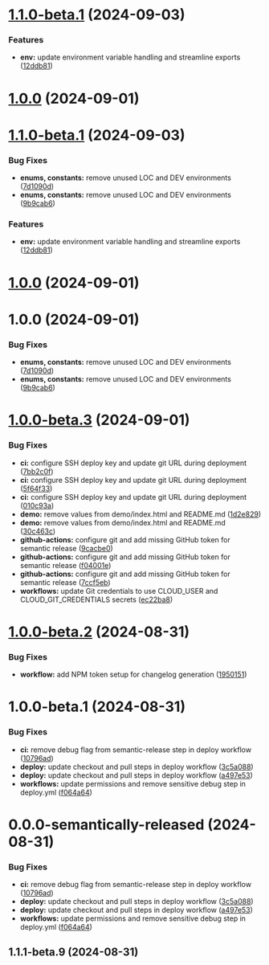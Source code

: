 # [1.1.0-beta.1](https://github.com/liquidcommerce/cloud-sdk/compare/v1.0.0-beta.4...v1.1.0-beta.1) (2024-09-03)


### Features

* **env:** update environment variable handling and streamline exports ([12ddb81](https://github.com/liquidcommerce/cloud-sdk/commit/12ddb81c6c6b56707d30bfa742ad65956ef443ad))



# [1.0.0](https://github.com/liquidcommerce/cloud-sdk/compare/v1.0.0-beta.3...v1.0.0) (2024-09-01)



# [1.1.0-beta.1](https://github.com/liquidcommerce/cloud-sdk/compare/v1.0.0...v1.1.0-beta.1) (2024-09-03)


### Bug Fixes

* **enums, constants:** remove unused LOC and DEV environments ([7d1090d](https://github.com/liquidcommerce/cloud-sdk/commit/7d1090db18bc6f169094bc019c42b38899f6b20c))
* **enums, constants:** remove unused LOC and DEV environments ([9b9cab6](https://github.com/liquidcommerce/cloud-sdk/commit/9b9cab690a8191649944acf248b2a285dd7c69ea))


### Features

* **env:** update environment variable handling and streamline exports ([12ddb81](https://github.com/liquidcommerce/cloud-sdk/commit/12ddb81c6c6b56707d30bfa742ad65956ef443ad))

# [1.0.0](https://github.com/liquidcommerce/cloud-sdk/compare/v1.0.0-beta.3...v1.0.0) (2024-09-01)




# 1.0.0 (2024-09-01)


### Bug Fixes

* **enums, constants:** remove unused LOC and DEV environments ([7d1090d](https://github.com/liquidcommerce/cloud-sdk/commit/7d1090db18bc6f169094bc019c42b38899f6b20c))
* **enums, constants:** remove unused LOC and DEV environments ([9b9cab6](https://github.com/liquidcommerce/cloud-sdk/commit/9b9cab690a8191649944acf248b2a285dd7c69ea))

# [1.0.0-beta.3](https://github.com/liquidcommerce/cloud-sdk/compare/v1.0.0-beta.2...v1.0.0-beta.3) (2024-09-01)


### Bug Fixes

* **ci:** configure SSH deploy key and update git URL during deployment ([7bb2c0f](https://github.com/liquidcommerce/cloud-sdk/commit/7bb2c0f4ed19f83a9d996eaac29e36fd9b871ca7))
* **ci:** configure SSH deploy key and update git URL during deployment ([5f64f33](https://github.com/liquidcommerce/cloud-sdk/commit/5f64f3384eafe5f6befc68a1808257bffbe9fd45))
* **ci:** configure SSH deploy key and update git URL during deployment ([010c93a](https://github.com/liquidcommerce/cloud-sdk/commit/010c93ac52cc6de862068c2b73765da7e45f1399))
* **demo:** remove values from demo/index.html and README.md ([1d2e829](https://github.com/liquidcommerce/cloud-sdk/commit/1d2e8297f8053a2745826b6eaddd48528972f0f3))
* **demo:** remove values from demo/index.html and README.md ([30c463c](https://github.com/liquidcommerce/cloud-sdk/commit/30c463c59a50397cfdd6457dd6f8fb440ed708d2))
* **github-actions:** configure git and add missing GitHub token for semantic release ([9cacbe0](https://github.com/liquidcommerce/cloud-sdk/commit/9cacbe0df43f1867b367d7092b1cc2b5a968fe09))
* **github-actions:** configure git and add missing GitHub token for semantic release ([f04001e](https://github.com/liquidcommerce/cloud-sdk/commit/f04001e43f7011c504024a54773fef6a755670f7))
* **github-actions:** configure git and add missing GitHub token for semantic release ([7ccf5eb](https://github.com/liquidcommerce/cloud-sdk/commit/7ccf5ebae8ecc65c774b17c8cadd1e4f16cd75ee))
* **workflows:** update Git credentials to use CLOUD_USER and CLOUD_GIT_CREDENTIALS secrets ([ec22ba8](https://github.com/liquidcommerce/cloud-sdk/commit/ec22ba8f47d740b894c5e81bb1329879e3646d7a))

# [1.0.0-beta.2](https://github.com/liquidcommerce/cloud-sdk/compare/v1.0.0-beta.1...v1.0.0-beta.2) (2024-08-31)


### Bug Fixes

* **workflow:** add NPM token setup for changelog generation ([1950151](https://github.com/liquidcommerce/cloud-sdk/commit/1950151ead881f09ff9845823d68e0b5810cbb6c))

# 1.0.0-beta.1 (2024-08-31)


### Bug Fixes

* **ci:** remove debug flag from semantic-release step in deploy workflow ([10796ad](https://github.com/liquidcommerce/cloud-sdk/commit/10796adf7f4543f87698e0de15c3ce20f1a4df6e))
* **deploy:** update checkout and pull steps in deploy workflow ([3c5a088](https://github.com/liquidcommerce/cloud-sdk/commit/3c5a088affb804817ab4f056c59f380466ea70d5))
* **deploy:** update checkout and pull steps in deploy workflow ([a497e53](https://github.com/liquidcommerce/cloud-sdk/commit/a497e535f6b565a6b584c6bba18dbb12b4c886cd))
* **workflows:** update permissions and remove sensitive debug step in deploy.yml ([f064a64](https://github.com/liquidcommerce/cloud-sdk/commit/f064a64db2810906384ed9bb63f10fb47a7cc8da))

# 0.0.0-semantically-released (2024-08-31)


### Bug Fixes

* **ci:** remove debug flag from semantic-release step in deploy workflow ([10796ad](https://github.com/liquidcommerce/cloud-sdk/commit/10796adf7f4543f87698e0de15c3ce20f1a4df6e))
* **deploy:** update checkout and pull steps in deploy workflow ([3c5a088](https://github.com/liquidcommerce/cloud-sdk/commit/3c5a088affb804817ab4f056c59f380466ea70d5))
* **deploy:** update checkout and pull steps in deploy workflow ([a497e53](https://github.com/liquidcommerce/cloud-sdk/commit/a497e535f6b565a6b584c6bba18dbb12b4c886cd))
* **workflows:** update permissions and remove sensitive debug step in deploy.yml ([f064a64](https://github.com/liquidcommerce/cloud-sdk/commit/f064a64db2810906384ed9bb63f10fb47a7cc8da))



## 1.1.1-beta.9 (2024-08-31)
